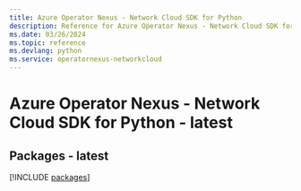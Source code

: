 ```yaml
---
title: Azure Operator Nexus - Network Cloud SDK for Python
description: Reference for Azure Operator Nexus - Network Cloud SDK for Python
ms.date: 03/26/2024
ms.topic: reference
ms.devlang: python
ms.service: operatornexus-networkcloud
---
```

# Azure Operator Nexus - Network Cloud SDK for Python - latest
## Packages - latest
[!INCLUDE [packages](operator-nexus---network-cloud-index.md)]